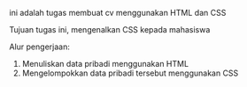 ini adalah tugas membuat cv menggunakan HTML dan CSS

Tujuan tugas ini, mengenalkan CSS kepada mahasiswa

Alur pengerjaan:

1. Menuliskan data pribadi menggunakan HTML
2. Mengelompokkan data pribadi tersebut menggunakan CSS
